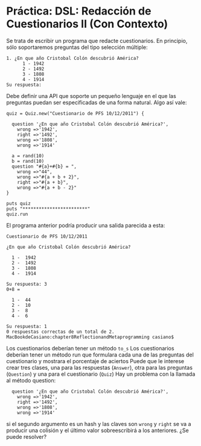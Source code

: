 Práctica: DSL: Redacción de Cuestionarios II (Con Contexto)
============================

Se trata de escribir un programa que redacte cuestionarios. En principio, sólo soportaremos preguntas del tipo selección múltiple:

    1. ¿En que año Cristobal Colón descubrió América?
          1 - 1942
          2 - 1492
          3 - 1808
          4 - 1914
    Su respuesta:

Debe definir una API que soporte un pequeño lenguaje en el que las preguntas puedan ser especificadas de una forma natural. Algo así vale:

    quiz = Quiz.new("Cuestionario de PFS 10/12/2011") {

      question '¿En que año Cristobal Colón descubrió América?',
        wrong =>'1942',
        right =>'1492',
        wrong =>'1808',
        wrong =>'1914'
      
      a = rand(10)
      b = rand(10)
      question "#{a}+#{b} = ",
        wrong =>"44",
        wrong =>"#{a + b + 2}",
        right =>"#{a + b}",
        wrong =>"#{a + b - 2}"
    }

    puts quiz
    puts "************************"
    quiz.run

El programa anterior podría producir una salida parecida a esta:

    Cuestionario de PFS 10/12/2011

    ¿En que año Cristobal Colón descubrió América?

      1 -  1942
      2 -  1492
      3 -  1808
      4 -  1914

    Su respuesta: 3
    0+8 = 

      1 -  44
      2 -  10
      3 -  8
      4 -  6

    Su respuesta: 1
    0 respuestas correctas de un total de 2.
    MacBookdeCasiano:chapter8ReflectionandMetaprogramming casiano$

Los cuestionarios deberían tener un método `to_s`
Los cuestionarios deberían tener un método run que formulara cada una de las preguntas del cuestionario y mostrara el porcentaje de aciertos
Puede que le interese crear tres clases, una para las respuestas (`Answer`), otra para las preguntas (`Question`) y una para el cuestionario (`Quiz`)
Hay un problema con la llamada al método question:

      question '¿En que año Cristobal Colón descubrió América?',
        wrong =>'1942',
        right =>'1492',
        wrong =>'1808',
        wrong =>'1914'

si el segundo argumento es un hash y las claves son `wrong` y `right` se va a producir una colisión y el último valor sobreescribirá a los anteriores. ¿Se puede resolver?

